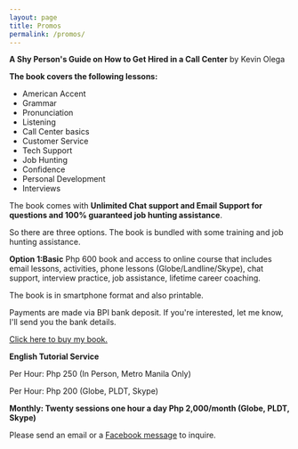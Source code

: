 ```yaml
---
layout: page
title: Promos
permalink: /promos/
---
```


**A Shy Person's Guide on How to Get Hired in a Call Center** by Kevin Olega

**The book covers the following lessons:** 

- American Accent
- Grammar
- Pronunciation
- Listening
- Call Center basics 
- Customer Service
- Tech Support 
- Job Hunting
- Confidence
- Personal Development
- Interviews 

The book comes with **Unlimited Chat support and Email Support for questions and 100% guaranteed job hunting assistance**.

So there are three options. The book is bundled with some training and job hunting assistance.  

**Option 1:Basic** Php 600 book and access to online course that includes email lessons, activities, phone lessons (Globe/Landline/Skype), chat support, interview practice, job assistance, lifetime career coaching.

The book is in smartphone format and also printable. 

Payments are made via BPI bank deposit. If you're interested, let me know, I'll send you the bank details.

[Click here to buy my book.](https://goo.gl/forms/M1MbBbdhieN7Ouvc2)

**English Tutorial Service**

Per Hour: Php 250 (In Person, Metro Manila Only)

Per Hour: Php 200 (Globe, PLDT, Skype)

**Monthly: Twenty sessions one hour a day Php 2,000/month (Globe, PLDT, Skype)** 


Please send an email or a [Facebook message](https://www.facebook.com/callcentertrainingtips/) to inquire.

